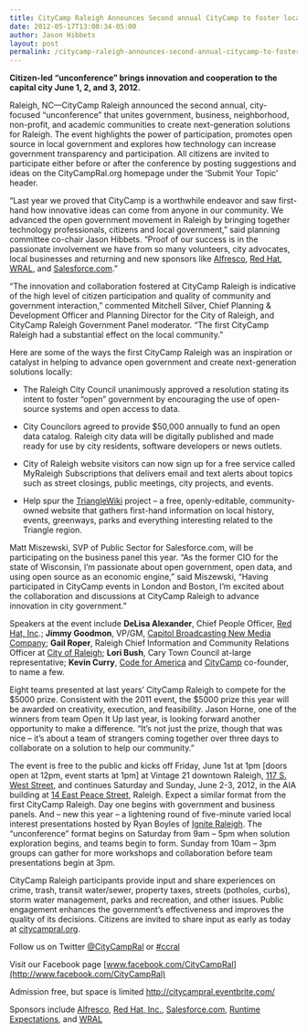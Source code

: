 ```yaml
---
title: CityCamp Raleigh Announces Second annual CityCamp to foster local government and citizen collaboration
date: 2012-05-17T13:00:34-05:00
author: Jason Hibbets
layout: post
permalink: /citycamp-raleigh-announces-second-annual-citycamp-to-foster-local-government-and-citizen-collaboration/
---
```


**Citizen-led “unconference” brings innovation and cooperation to the**  
**capital city June 1, 2, and 3, 2012.**

Raleigh, NC—CityCamp Raleigh announced the second annual, city-focused “unconference” that unites government, business, neighborhood, non-profit, and academic communities to create next-generation solutions for Raleigh. The event highlights the power of participation, promotes open source in local government and explores how technology can increase government transparency and participation. All citizens are invited to participate either before or after the conference by posting suggestions and ideas on the CityCampRal.org homepage under the ‘Submit Your Topic’ header.<!--more-->

“Last year we proved that CityCamp is a worthwhile endeavor and saw first-hand how innovative ideas can come from anyone in our community. We advanced the open government movement in Raleigh by bringing together technology professionals, citizens and local government,” said planning committee co-chair Jason Hibbets. “Proof of our success is in the passionate involvement we have from so many volunteers, city advocates, local businesses and returning and new sponsors like [Alfresco](http://www.alfresco.com/), [Red Hat](http://redhat.com/), [WRAL](http://wral.com/), and [Salesforce.com](http://salesforce.com/).”

“The innovation and collaboration fostered at CityCamp Raleigh is indicative of the high level of citizen participation and quality of community and government interaction,” commented Mitchell Silver, Chief Planning & Development Officer and Planning Director for the City of Raleigh, and CityCamp Raleigh Government Panel moderator. “The first CityCamp Raleigh had a substantial effect on the local community.”

Here are some of the ways the first CityCamp Raleigh was an inspiration or catalyst in helping to advance open government and create next-generation solutions locally:

- The Raleigh City Council unanimously approved a resolution stating its intent to foster “open” government by encouraging the use of open-source systems and open access to data.

- City Councilors agreed to provide $50,000 annually to fund an open data catalog. Raleigh city data will be digitally published and made ready for use by city residents, software developers or news outlets.

- City of Raleigh website visitors can now sign up for a free service called MyRaleigh Subscriptions that delivers email and text alerts about topics such as street closings, public meetings, city projects, and events.

- Help spur the [TriangleWiki](http://trianglewiki.org/) project – a free, openly-editable, community-owned website that gathers first-hand information on local history, events, greenways, parks and everything interesting related to the Triangle region.

Matt Miszewski, SVP of Public Sector for Salesforce.com, will be participating on the business panel this year. “As the former CIO for the state of Wisconsin, I’m passionate about open government, open data, and using open source as an economic engine,” said Miszewski, “Having participated in CityCamp events in London and Boston, I’m excited about the collaboration and discussions at CityCamp Raleigh to advance innovation in city government.”

Speakers at the event include **DeLisa Alexander**, Chief People Officer, [Red Hat, Inc](http://redhat.com/).; **Jimmy Goodmon**, VP/GM, [Capitol Broadcasting New Media Company](http://www.cbc-raleigh.com/); **Gail Roper**, Raleigh Chief Information and Community Relations Officer at [City of Raleigh](http://raleighnc.gov/); **Lori Bush**, Cary Town Council at-large representative; **Kevin Curry**, [Code for America](http://codeforamerica.org/) and [CityCamp](../) co-founder, to name a few.

Eight teams presented at last years’ CityCamp Raleigh to compete for the $5000 prize. Consistent with the 2011 event, the $5000 prize this year will be awarded on creativity, execution, and feasibility. Jason Horne, one of the winners from team Open It Up last year, is looking forward another opportunity to make a difference. “It’s not just the prize, though that was nice – it’s about a team of strangers coming together over three days to collaborate on a solution to help our community.”

The event is free to the public and kicks off Friday, June 1st at 1pm [doors open at 12pm, event starts at 1pm] at Vintage 21 downtown Raleigh, [117 S. West Street](http://citycampral.org/g.co/maps/t42w6), and continues Saturday and Sunday, June 2-3, 2012, in the AIA building at [14 East Peace Street](http://citycampral.org/g.co/maps/wb3hr), Raleigh. Expect a similar format from the first CityCamp Raleigh. Day one begins with government and business panels. And – new this year – a lightening round of five-minute varied local interest presentations hosted by Ryan Boyles of [Ignite Raleigh](http://igniteraleigh.com/). The “unconference” format begins on Saturday from 9am – 5pm when solution exploration begins, and teams begin to form. Sunday from 10am – 3pm groups can gather for more workshops and collaboration before team presentations begin at 3pm.

CityCamp Raleigh participants provide input and share experiences on crime, trash, transit water/sewer, property taxes, streets (potholes, curbs), storm water management, parks and recreation, and other issues. Public engagement enhances the government’s effectiveness and improves the quality of its decisions. Citizens are invited to share input as early as today at [citycampral.org](http://citycampral.org/get-involved/).

Follow us on Twitter [@CityCampRal](https://twitter.com/#%21/citycampral) or [#ccral](https://twitter.com/#%21/search/%23ccRal)

Visit our Facebook page [www.facebook.com/CityCampRal](http://www.facebook.com/CityCampRal)

Admission free, but space is limited <http://citycampral.eventbrite.com/>

Sponsors include [Alfresco](http://www.alfresco.com/), [Red Hat, Inc.](http://redhat.com/), [Salesforce.com](http://salesforce.com/), [Runtime Expectations](http://runtimeexpectations.com/), and [WRAL](http://wral.com/)
